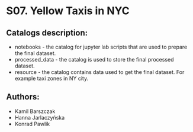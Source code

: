 # S07. Yellow Taxis in NYC

## Catalogs description:

* notebooks - the catalog for jupyter lab scripts that are used to prepare the final dataset.
* processed_data - the catalog is used to store the final processed dataset.
* resource - the catalog contains data used to get the final dataset. For example taxi zones in NY city.

## Authors:

* Kamil Barszczak
* Hanna Jarlaczyńska
* Konrad Pawlik
